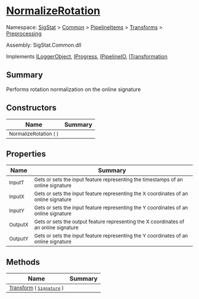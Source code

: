 # [NormalizeRotation](./NormalizeRotation.md)

Namespace: [SigStat]() > [Common](./../../../README.md) > [PipelineItems]() > [Transforms]() > [Preprocessing](./README.md)

Assembly: SigStat.Common.dll

Implements [ILoggerObject](./../../../ILoggerObject.md), [IProgress](./../../../Helpers/IProgress.md), [IPipelineIO](./../../../Pipeline/IPipelineIO.md), [ITransformation](./../../../ITransformation.md)

## Summary
Performs rotation normalization on the online signature

## Constructors

| Name | Summary | 
| --- | --- | 
| <sub>NormalizeRotation (  )</sub><div style="z-index: 1; position: absolute;"><img width=200 style="max-height:100%;max-width:100%;"/></div>| <sub></sub>| <br>


## Properties

| Name | Summary | 
| --- | --- | 
| <sub>InputT</sub><div style="z-index: 1; position: absolute;"><img width=200 style="max-height:100%;max-width:100%;"/></div>| <sub>Gets or sets the input feature representing the timestamps of an online signature</sub>| <br>
| <sub>InputX</sub><div style="z-index: 1; position: absolute;"><img width=200 style="max-height:100%;max-width:100%;"/></div>| <sub>Gets or sets the input feature representing the X coordinates of an online signature</sub>| <br>
| <sub>InputY</sub><div style="z-index: 1; position: absolute;"><img width=200 style="max-height:100%;max-width:100%;"/></div>| <sub>Gets or sets the input feature representing the Y coordinates of an online signature</sub>| <br>
| <sub>OutputX</sub><div style="z-index: 1; position: absolute;"><img width=200 style="max-height:100%;max-width:100%;"/></div>| <sub>Gets or sets the output feature representing the X coordinates of an online signature</sub>| <br>
| <sub>OutputY</sub><div style="z-index: 1; position: absolute;"><img width=200 style="max-height:100%;max-width:100%;"/></div>| <sub>Gets or sets the input feature representing the Y coordinates of an online signature</sub>| <br>


## Methods

| Name | Summary | 
| --- | --- | 
| <sub>[Transform](./Methods/NormalizeRotation-100663779.md) ( [`Signature`](./../../../Signature.md) )</sub><div style="z-index: 1; position: absolute;"><img width=200 style="max-height:100%;max-width:100%;"/></div>| <sub></sub>| <br>


